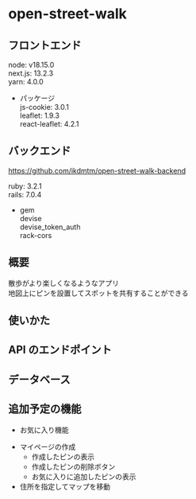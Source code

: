 # open-street-walk

## フロントエンド

node: v18.15.0  
next.js: 13.2.3  
yarn: 4.0.0

-   パッケージ  
    js-cookie: 3.0.1  
    leaflet: 1.9.3  
    react-leaflet: 4.2.1

## バックエンド

<https://github.com/ikdmtm/open-street-walk-backend>

ruby: 3.2.1  
rails: 7.0.4

-   gem  
    devise  
    devise_token_auth  
    rack-cors

## 概要

散歩がより楽しくなるようなアプリ  
地図上にピンを設置してスポットを共有することができる

## 使いかた

## API のエンドポイント

## データベース

## 追加予定の機能

-   お気に入り機能

*   マイページの作成
    -   作成したピンの表示
    -   作成したピンの削除ボタン
    *   お気に入りに追加したピンの表示
*   住所を指定してマップを移動
